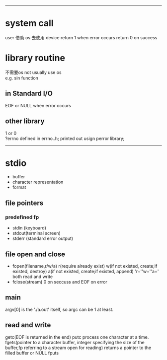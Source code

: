  ***
 # system call   
 user 借助 os 去使用 device
 return 1 when error occurs
 return 0 on success 
 # library routine   
 不需要os  not usually use os  
 e.g. sin function
 ## in Standard I/O
 EOF or NULL when error occurs
 ## other library
 1 or 0  
 ?errno defined in errno..h; printed out usign perror library;  
 
***
# stdio
* buffer  
* character representation  
* format
## file pointers
### predefined fp
* stdin (keyboard)
* stdout(terminal screen)
* stderr (standard error output)

## file open and close
* fopen(filename,r/w/a)  r(require already exist) w(if not existed, create;if existed, destroy) a(if not existed, create;if existed, append)
   'r+''w+''a+' both read and write
 * fclose(stream) 0 on seccuss and EOF on error
## main  
argv[0] is the './a.out' itself, so argc can be 1 at least.
## read and write
getc(EOF is returned in the end) putc process one character at a time.
fgets(pointer to a character buffer, integer specifying the size of the buffer,fp referring to a stream open for reading) returns a pointer to the filled buffer or NULL
fputs


